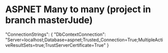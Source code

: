 # ASPNET Many to many (project in branch masterJude)

 "ConnectionStrings": {
    "DbContextConnection": "Server=localhost;Database=aspnet;Trusted_Connection=True;MultipleActiveResultSets=true;TrustServerCertificate=True"
  }
  
  
